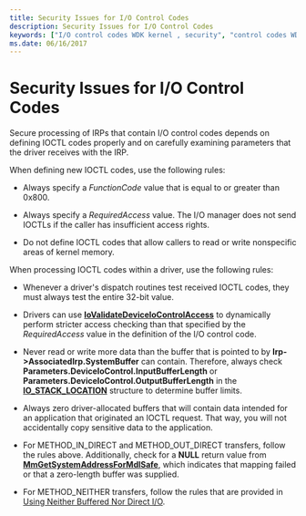 ```yaml
---
title: Security Issues for I/O Control Codes
description: Security Issues for I/O Control Codes
keywords: ["I/O control codes WDK kernel , security", "control codes WDK IOCTLs , security", "IOCTLs WDK kernel , security", "security WDK IOCTLs"]
ms.date: 06/16/2017
---
```


# Security Issues for I/O Control Codes





Secure processing of IRPs that contain I/O control codes depends on defining IOCTL codes properly and on carefully examining parameters that the driver receives with the IRP.

When defining new IOCTL codes, use the following rules:

-   Always specify a *FunctionCode* value that is equal to or greater than 0x800.

-   Always specify a *RequiredAccess* value. The I/O manager does not send IOCTLs if the caller has insufficient access rights.

-   Do not define IOCTL codes that allow callers to read or write nonspecific areas of kernel memory.

When processing IOCTL codes within a driver, use the following rules:

-   Whenever a driver's dispatch routines test received IOCTL codes, they must always test the entire 32-bit value.

-   Drivers can use [**IoValidateDeviceIoControlAccess**](/windows-hardware/drivers/ddi/wdm/nf-wdm-iovalidatedeviceiocontrolaccess) to dynamically perform stricter access checking than that specified by the *RequiredAccess* value in the definition of the I/O control code.

-   Never read or write more data than the buffer that is pointed to by **Irp-&gt;AssociatedIrp.SystemBuffer** can contain. Therefore, always check **Parameters.DeviceIoControl.InputBufferLength** or **Parameters.DeviceIoControl.OutputBufferLength** in the [**IO\_STACK\_LOCATION**](/windows-hardware/drivers/ddi/wdm/ns-wdm-_io_stack_location) structure to determine buffer limits.

-   Always zero driver-allocated buffers that will contain data intended for an application that originated an IOCTL request. That way, you will not accidentally copy sensitive data to the application.

-   For METHOD\_IN\_DIRECT and METHOD\_OUT\_DIRECT transfers, follow the rules above. Additionally, check for a **NULL** return value from [**MmGetSystemAddressForMdlSafe**](/windows-hardware/drivers/ddi/wdm/nf-wdm-mmgetsystemaddressformdlsafe), which indicates that mapping failed or that a zero-length buffer was supplied.

-   For METHOD\_NEITHER transfers, follow the rules that are provided in [Using Neither Buffered Nor Direct I/O](using-neither-buffered-nor-direct-i-o.md).

 

